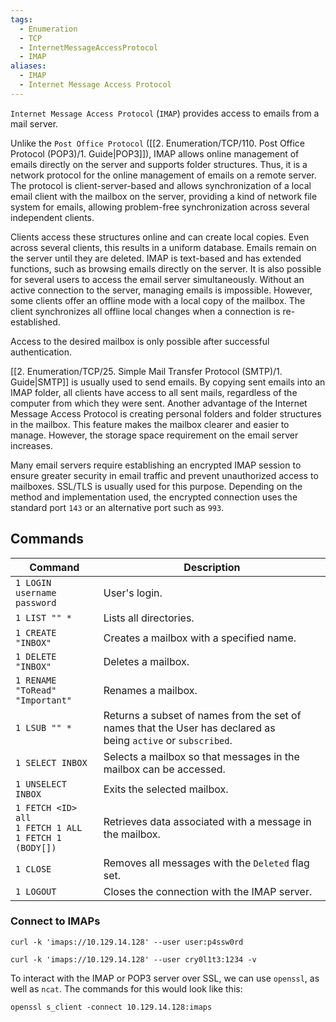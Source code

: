 ```yaml
---
tags:
  - Enumeration
  - TCP
  - InternetMessageAccessProtocol
  - IMAP
aliases:
  - IMAP
  - Internet Message Access Protocol
---
```

`Internet Message Access Protocol` (`IMAP`) provides access to emails from a mail server.

Unlike the `Post Office Protocol` ([[2. Enumeration/TCP/110. Post Office Protocol (POP3)/1. Guide|POP3]]), IMAP allows online management of emails directly on the server and supports folder structures. Thus, it is a network protocol for the online management of emails on a remote server. The protocol is client-server-based and allows synchronization of a local email client with the mailbox on the server, providing a kind of network file system for emails, allowing problem-free synchronization across several independent clients.

Clients access these structures online and can create local copies. Even across several clients, this results in a uniform database. Emails remain on the server until they are deleted. IMAP is text-based and has extended functions, such as browsing emails directly on the server. It is also possible for several users to access the email server simultaneously. Without an active connection to the server, managing emails is impossible. However, some clients offer an offline mode with a local copy of the mailbox. The client synchronizes all offline local changes when a connection is re-established.

Access to the desired mailbox is only possible after successful authentication.

[[2. Enumeration/TCP/25. Simple Mail Transfer Protocol (SMTP)/1. Guide|SMTP]] is usually used to send emails. By copying sent emails into an IMAP folder, all clients have access to all sent mails, regardless of the computer from which they were sent. Another advantage of the Internet Message Access Protocol is creating personal folders and folder structures in the mailbox. This feature makes the mailbox clearer and easier to manage. However, the storage space requirement on the email server increases.

Many email servers require establishing an encrypted IMAP session to ensure greater security in email traffic and prevent unauthorized access to mailboxes. SSL/TLS is usually used for this purpose. Depending on the method and implementation used, the encrypted connection uses the standard port `143` or an alternative port such as `993`.


## Commands 

| **Command**                                                   | **Description**                                                                                               |
| ------------------------------------------------------------- | ------------------------------------------------------------------------------------------------------------- |
| `1 LOGIN username password`                                   | User's login.                                                                                                 |
| `1 LIST "" *`                                                 | Lists all directories.                                                                                        |
| `1 CREATE "INBOX"`                                            | Creates a mailbox with a specified name.                                                                      |
| `1 DELETE "INBOX"`                                            | Deletes a mailbox.                                                                                            |
| `1 RENAME "ToRead" "Important"`                               | Renames a mailbox.                                                                                            |
| `1 LSUB "" *`                                                 | Returns a subset of names from the set of names that the User has declared as being `active` or `subscribed`. |
| `1 SELECT INBOX`                                              | Selects a mailbox so that messages in the mailbox can be accessed.                                            |
| `1 UNSELECT INBOX`                                            | Exits the selected mailbox.                                                                                   |
| `1 FETCH <ID> all`<br>`1 FETCH 1 ALL`<br>`1 FETCH 1 (BODY[])` | Retrieves data associated with a message in the mailbox.                                                      |
| `1 CLOSE`                                                     | Removes all messages with the `Deleted` flag set.                                                             |
| `1 LOGOUT`                                                    | Closes the connection with the IMAP server.                                                                   |

### Connect to IMAPs

```shell-session
curl -k 'imaps://10.129.14.128' --user user:p4ssw0rd
```
```shell-session
curl -k 'imaps://10.129.14.128' --user cry0l1t3:1234 -v
```

To interact with the IMAP or POP3 server over SSL, we can use `openssl`, as well as `ncat`. The commands for this would look like this:

```shell-session
openssl s_client -connect 10.129.14.128:imaps
```